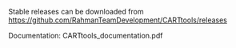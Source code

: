 

Stable releases can be downloaded from https://github.com/RahmanTeamDevelopment/CARTtools/releases

Documentation: CARTtools_documentation.pdf
